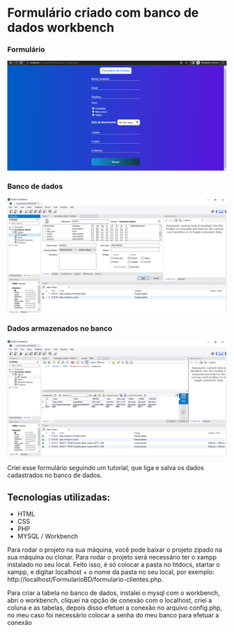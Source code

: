 <h1>Formulário criado com banco de dados workbench</h1>

<h3>Formulário</h3>

<img src="/img/formulario.png">

<h3>Banco de dados</h3>

<img src="img/primeiraTela-mysql.png">

<h3>Dados armazenados no banco</h3>

<img src="img/segundaTela-mysql.png">

<p>Criei esse formulário seguindo um tutorial, que liga e salva os dados cadastrados no banco de dados.</p>

<h2>Tecnologias utilizadas:</h2>

<ul>
    <li>HTML</li>
    <li>CSS</li>
    <li>PHP</li>
    <li>MYSQL / Workbench</li>
</ul>

<p>Para rodar o projeto na sua máquina, você pode baixar o projeto zipado na sua máquina ou clonar. Para rodar o projeto será necessário ter o xampp instalado no seu local. Feito isso, é só colocar a pasta no htdocs, startar o xampp, e digitar localhost + o nome da pasta no seu local, por exemplo: http://localhost/FormularioBD/formulario-clientes.php.<p>
<p>Para criar a tabela no banco de dados, instalei o mysql com o workbench, abri o workbench, cliquei na opção de conexão com o localhost, criei a coluna e as tabelas, depois disso efetuei a conexão no arquivo config.php, no meu caso foi necessário colocar a senha do meu banco para efetuar a conexão<p>
